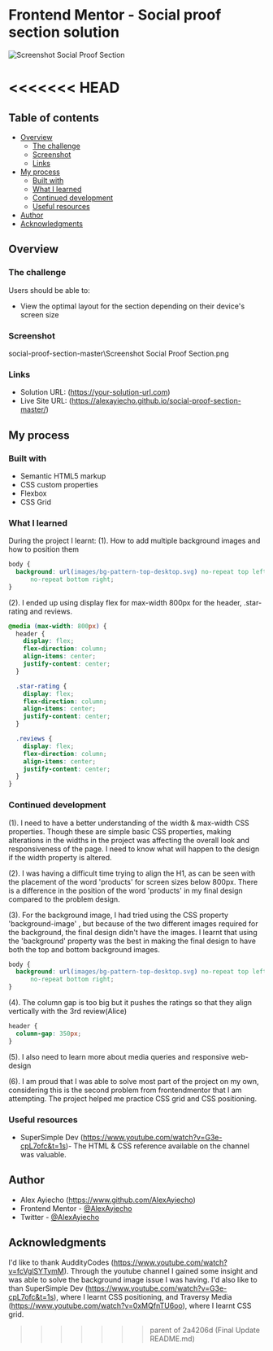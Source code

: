 # Frontend Mentor - Social proof section solution

![Screenshot Social Proof Section](https://github.com/AlexAyiecho/social-proof-section-master/assets/140613985/fd984abb-6a1d-49bc-b21c-df01592c881e)

<<<<<<< HEAD
=======
## Table of contents

- [Overview](#overview)
  - [The challenge](#the-challenge)
  - [Screenshot](#screenshot)
  - [Links](#links)
- [My process](#my-process)
  - [Built with](#built-with)
  - [What I learned](#what-i-learned)
  - [Continued development](#continued-development)
  - [Useful resources](#useful-resources)
- [Author](#author)
- [Acknowledgments](#acknowledgments)

## Overview

### The challenge

Users should be able to:

- View the optimal layout for the section depending on their device's screen size

### Screenshot

social-proof-section-master\Screenshot Social Proof Section.png

### Links

- Solution URL: (https://your-solution-url.com)
- Live Site URL: (https://alexayiecho.github.io/social-proof-section-master/)

## My process

### Built with

- Semantic HTML5 markup
- CSS custom properties
- Flexbox
- CSS Grid

### What I learned

During the project I learnt:
(1). How to add multiple background images and how to position them

```css
body {
  background: url(images/bg-pattern-top-desktop.svg) no-repeat top left, url(images/bg-pattern-bottom-desktop.svg)
      no-repeat bottom right;
}
```

(2). I ended up using display flex for max-width 800px for the header, .star-rating and reviews.

```css
@media (max-width: 800px) {
  header {
    display: flex;
    flex-direction: column;
    align-items: center;
    justify-content: center;
  }

  .star-rating {
    display: flex;
    flex-direction: column;
    align-items: center;
    justify-content: center;
  }

  .reviews {
    display: flex;
    flex-direction: column;
    align-items: center;
    justify-content: center;
  }
}
```

### Continued development

(1). I need to have a better understanding of the width & max-width CSS properties. Though these are simple basic CSS properties, making alterations in the widths in the project was affecting the overall look and responsiveness of the page. I need to know what will happen to the design if the width property is altered.

(2). I was having a difficult time trying to align the H1, as can be seen with the placement of the
word 'products' for screen sizes below 800px. There is a difference in the position of the word 'products' in my final design compared to the problem design.

(3). For the background image, I had tried using the CSS property 'background-image' , but because of the two different images required for the background, the final design didn't have the images. I learnt that using the 'background' property was the best in making the final design to have both the top and bottom background images.

```css
body {
  background: url(images/bg-pattern-top-desktop.svg) no-repeat top left, url(images/bg-pattern-bottom-desktop.svg)
      no-repeat bottom right;
}
```

(4). The column gap is too big but it pushes the ratings so that they align vertically with the 3rd review(Alice)

```css
header {
  column-gap: 350px;
}
```

(5). I also need to learn more about media queries and responsive web-design

(6). I am proud that I was able to solve most part of the project on my own, considering this is the second problem from frontendmentor that I am attempting. The project helped me practice CSS grid and CSS positioning.

### Useful resources

- SuperSimple Dev (https://www.youtube.com/watch?v=G3e-cpL7ofc&t=1s)- The HTML & CSS reference available on the channel was valuable.

## Author

- Alex Ayiecho (https://www.github.com/AlexAyiecho)
- Frontend Mentor - [@AlexAyiecho](https://www.frontendmentor.io/profile/AlexAyiecho)
- Twitter - [@AlexAyiecho](https://www.twitter.com/AlexAyiecho)

## Acknowledgments

I'd like to thank AuddityCodes (https://www.youtube.com/watch?v=fcVglSYTymM). Through the youtube channel I gained some insight and was able to solve the background image issue I was having.
I'd also like to than SuperSimple Dev (https://www.youtube.com/watch?v=G3e-cpL7ofc&t=1s), where I learnt CSS positioning, and Traversy Media (https://www.youtube.com/watch?v=0xMQfnTU6oo), where I learnt CSS grid.
>>>>>>> parent of 2a4206d (Final Update README.md)
